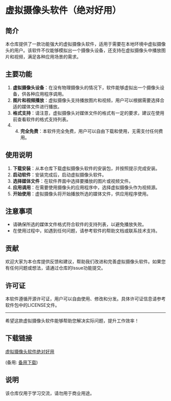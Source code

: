 # 虚拟摄像头软件（绝对好用）

## 简介

本仓库提供了一款功能强大的虚拟摄像头软件，适用于需要在本地环境中虚拟摄像头的用户。该软件不仅能够模拟出一个摄像头设备，还支持在虚拟摄像头中播放图片和视频，满足各种应用场景的需求。

## 主要功能

1. **虚拟摄像头设备**：在没有物理摄像头的情况下，软件能够虚拟出一个摄像头设备，供各种应用程序调用。
2. **图片和视频播放**：虚拟摄像头支持播放图片和视频，用户可以根据需要选择合适的媒体文件进行播放。
3. **格式支持**：请注意，虚拟摄像头对媒体文件的格式有一定的要求，建议在使用前查看软件的格式支持列表。
4. 4. **完全免费**：本软件完全免费，用户可以自由下载和使用，无需支付任何费用。

## 使用说明

1. **下载安装**：从本仓库下载虚拟摄像头软件的安装包，并按照提示完成安装。
2. **启动软件**：安装完成后，启动虚拟摄像头软件。
3. **选择媒体文件**：在软件界面中选择要播放的图片或视频文件。
4. **应用调用**：在需要使用摄像头的应用程序中，选择虚拟摄像头作为视频源。
5. **开始使用**：虚拟摄像头将开始播放所选的媒体文件，供应用程序使用。

## 注意事项

- 请确保所选的媒体文件格式符合软件的支持列表，以避免播放失败。
- 在使用过程中，如遇到任何问题，请参考软件的帮助文档或联系技术支持。

## 贡献

欢迎大家为本仓库提供反馈和建议，帮助我们改进和完善虚拟摄像头软件。如果您有任何问题或想法，请通过仓库的Issue功能提交。

## 许可证

本软件遵循开源许可证，用户可以自由使用、修改和分发。具体许可证信息请参考软件包中的LICENSE文件。

---

希望这款虚拟摄像头软件能够帮助您解决实际问题，提升工作效率！

## 下载链接
[虚拟摄像头软件绝对好用](https://pan.quark.cn/s/2961f54dc2fe) 

(备用: [备用下载](https://pan.baidu.com/s/17G6mYSoetEo_aOiZjXDrOw?pwd=1234))

## 说明

该仓库仅用于学习交流，请勿用于商业用途。
